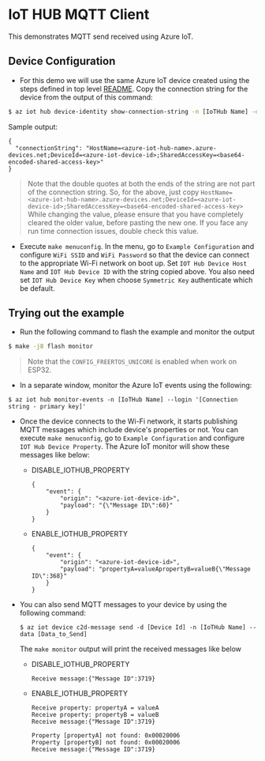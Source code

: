 # IoT HUB MQTT Client

This demonstrates MQTT send received using Azure IoT.

## Device Configuration
- For this demo we will use the same Azure IoT device created using the steps defined in top level [README](../../README.md#creating-an-azure-iot-device). Copy the connection string for the device from the output of this command:

``` bash
$ az iot hub device-identity show-connection-string -n [IoTHub Name] -d [Device ID]
```

Sample output:
```
{
  "connectionString": "HostName=<azure-iot-hub-name>.azure-devices.net;DeviceId=<azure-iot-device-id>;SharedAccessKey=<base64-encoded-shared-access-key>"
}
```
> Note that the double quotes at both the ends of the string are not part of the connection string. So, for the above, just copy `HostName=<azure-iot-hub-name>.azure-devices.net;DeviceId=<azure-iot-device-id>;SharedAccessKey=<base64-encoded-shared-access-key>`
> While changing the value, please ensure that you have completely cleared the older value, before pasting the new one. If you face any run time connection issues, double check this value.


- Execute `make menuconfig`. In the menu, go to `Example Configuration` and configure `WiFi SSID` and `WiFi Password` so that the device can connect to the appropriate Wi-Fi network on boot up. Set `IOT Hub Device Host Name` and `IOT Hub Device ID` with the string copied above. You also need set `IOT Hub Device Key` when choose `Symmetric Key` authenticate which be default.

## Trying out the example

- Run the following command to flash the example and monitor the output

``` bash
$ make -j8 flash monitor
```
> Note that the `CONFIG_FREERTOS_UNICORE` is enabled when work on ESP32.

- In a separate window, monitor the Azure IoT events using the following:

```
$ az iot hub monitor-events -n [IoTHub Name] --login '[Connection string - primary key]'
```

- Once the device connects to the Wi-Fi network, it starts publishing MQTT messages which include device's properties or not. You can execute `make menuconfig`, go to `Example Configuration` and configure `IOT Hub Device Property`. The Azure IoT monitor will show these messages like below:
	- DISABLE\_IOTHUB_PROPERTY
		```
		{
		    "event": {
		        "origin": "<azure-iot-device-id>",
		        "payload": "{\"Message ID\":60}"
		    }
		}
		```
	- ENABLE\_IOTHUB_PROPERTY
		```
		{
		    "event": {
		        "origin": "<azure-iot-device-id>",
		        "payload": "propertyA=valueApropertyB=valueB{\"Message ID\":368}"
		    }
		}
		```
- You can also send MQTT messages to your device by using the following command:

	```
    $ az iot device c2d-message send -d [Device Id] -n [IoTHub Name] --data [Data_to_Send]
	```

    The `make monitor` output will print the received messages like below

	- DISABLE\_IOTHUB_PROPERTY

		```
		Receive message:{"Message ID":3719}
		```
	
    - ENABLE\_IOTHUB_PROPERTY

		```
    	Receive property: propertyA = valueA
    	Receive property: propertyB = valueB
    	Receive message:{"Message ID":3719}
		```
		```
    	Property [propertyA] not found: 0x00020006
    	Property [propertyB] not found: 0x00020006
    	Receive message:{"Message ID":3719}
		```